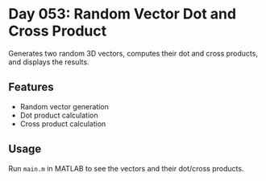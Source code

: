 
# Day 053: Random Vector Dot and Cross Product

Generates two random 3D vectors, computes their dot and cross products, and displays the results.

## Features
- Random vector generation
- Dot product calculation
- Cross product calculation

## Usage
Run `main.m` in MATLAB to see the vectors and their dot/cross products.
